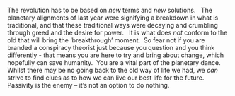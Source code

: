 The revolution has to be based on _new_ terms and _new_ solutions.   The planetary alignments of last year were signifying a breakdown in what is traditional, and that these traditional ways were decaying and crumbling through greed and the desire for power.   It is what does _not_ conform to the old that will bring the ‘breakthrough’ moment.  So fear not if you are branded a conspiracy theorist just because you question and you think differently - that means you are here to try and bring about change, which hopefully can save humanity.  You are a vital part of the planetary dance.  Whilst there may be no going back to the old way of life we had, we _can_ strive to find clues as to how we can live our best life for the future.  Passivity is the enemy – it’s not an option to do nothing.